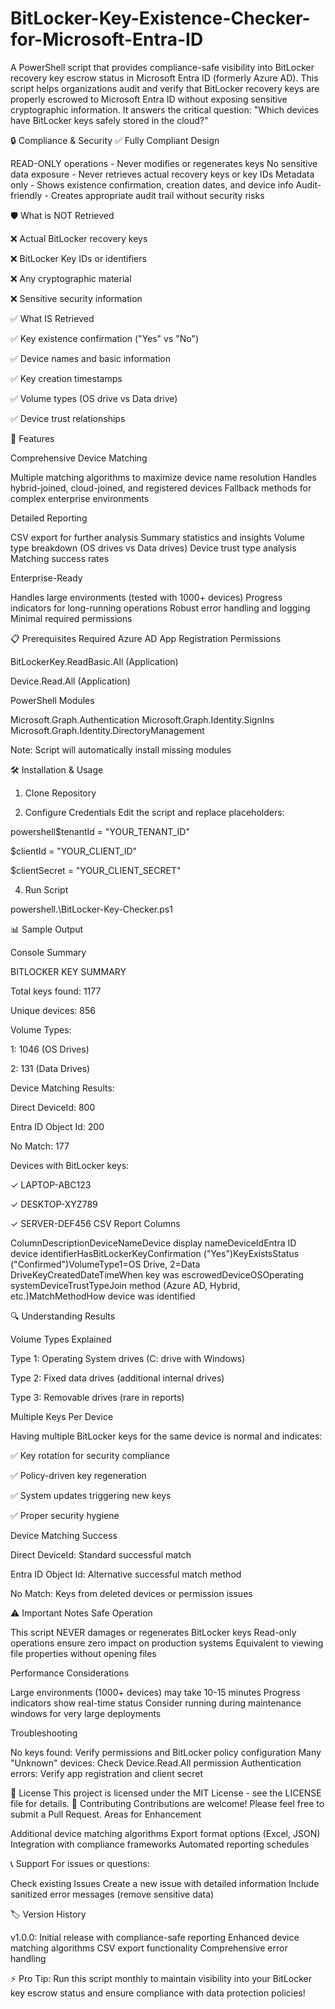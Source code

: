 # BitLocker-Key-Existence-Checker-for-Microsoft-Entra-ID
A PowerShell script that provides compliance-safe visibility into BitLocker recovery key escrow status in Microsoft Entra ID (formerly Azure AD).
This script helps organizations audit and verify that BitLocker recovery keys are properly escrowed to Microsoft Entra ID without exposing sensitive cryptographic information. It answers the critical question: "Which devices have BitLocker keys safely stored in the cloud?"

🔒 Compliance & Security
✅ Fully Compliant Design

READ-ONLY operations - Never modifies or regenerates keys
No sensitive data exposure - Never retrieves actual recovery keys or key IDs
Metadata only - Shows existence confirmation, creation dates, and device info
Audit-friendly - Creates appropriate audit trail without security risks

🛡️ What is NOT Retrieved

❌ Actual BitLocker recovery keys

❌ BitLocker Key IDs or identifiers

❌ Any cryptographic material

❌ Sensitive security information

✅ What IS Retrieved

✅ Key existence confirmation ("Yes" vs "No")

✅ Device names and basic information

✅ Key creation timestamps

✅ Volume types (OS drive vs Data drive)

✅ Device trust relationships

🚀 Features

Comprehensive Device Matching

Multiple matching algorithms to maximize device name resolution
Handles hybrid-joined, cloud-joined, and registered devices
Fallback methods for complex enterprise environments

Detailed Reporting

CSV export for further analysis
Summary statistics and insights
Volume type breakdown (OS drives vs Data drives)
Device trust type analysis
Matching success rates

Enterprise-Ready

Handles large environments (tested with 1000+ devices)
Progress indicators for long-running operations
Robust error handling and logging
Minimal required permissions

📋 Prerequisites
Required Azure AD App Registration Permissions

BitLockerKey.ReadBasic.All (Application)

Device.Read.All (Application)

PowerShell Modules

Microsoft.Graph.Authentication
Microsoft.Graph.Identity.SignIns
Microsoft.Graph.Identity.DirectoryManagement

Note: Script will automatically install missing modules

🛠️ Installation & Usage

1. Clone Repository

2. Configure Credentials
Edit the script and replace placeholders:

powershell$tenantId = "YOUR_TENANT_ID"

$clientId = "YOUR_CLIENT_ID" 

$clientSecret = "YOUR_CLIENT_SECRET"

4. Run Script

powershell.\BitLocker-Key-Checker.ps1

📊 Sample Output

Console Summary

BITLOCKER KEY SUMMARY

Total keys found: 1177

Unique devices: 856

Volume Types:

  1: 1046  (OS Drives)
  
  2: 131   (Data Drives)
  

Device Matching Results:

  Direct DeviceId: 800
  
  Entra ID Object Id: 200
  
  No Match: 177
  

Devices with BitLocker keys:

  ✓ LAPTOP-ABC123
  
  ✓ DESKTOP-XYZ789
  
  ✓ SERVER-DEF456
CSV Report Columns

ColumnDescriptionDeviceNameDevice display nameDeviceIdEntra ID device identifierHasBitLockerKeyConfirmation ("Yes")KeyExistsStatus ("Confirmed")VolumeType1=OS Drive, 2=Data DriveKeyCreatedDateTimeWhen key was escrowedDeviceOSOperating systemDeviceTrustTypeJoin method (Azure AD, Hybrid, etc.)MatchMethodHow device was identified

🔍 Understanding Results

Volume Types Explained

Type 1: Operating System drives (C: drive with Windows)

Type 2: Fixed data drives (additional internal drives)

Type 3: Removable drives (rare in reports)


Multiple Keys Per Device

Having multiple BitLocker keys for the same device is normal and indicates:

✅ Key rotation for security compliance

✅ Policy-driven key regeneration

✅ System updates triggering new keys

✅ Proper security hygiene


Device Matching Success

Direct DeviceId: Standard successful match

Entra ID Object Id: Alternative successful match method

No Match: Keys from deleted devices or permission issues


⚠️ Important Notes
Safe Operation

This script NEVER damages or regenerates BitLocker keys
Read-only operations ensure zero impact on production systems
Equivalent to viewing file properties without opening files

Performance Considerations

Large environments (1000+ devices) may take 10-15 minutes
Progress indicators show real-time status
Consider running during maintenance windows for very large deployments

Troubleshooting

No keys found: Verify permissions and BitLocker policy configuration
Many "Unknown" devices: Check Device.Read.All permission
Authentication errors: Verify app registration and client secret

📝 License
This project is licensed under the MIT License - see the LICENSE file for details.
🤝 Contributing
Contributions are welcome! Please feel free to submit a Pull Request.
Areas for Enhancement

Additional device matching algorithms
Export format options (Excel, JSON)
Integration with compliance frameworks
Automated reporting schedules

📞 Support
For issues or questions:

Check existing Issues
Create a new issue with detailed information
Include sanitized error messages (remove sensitive data)

🏷️ Version History

v1.0.0: Initial release with compliance-safe reporting
Enhanced device matching algorithms
CSV export functionality
Comprehensive error handling


⚡ Pro Tip: Run this script monthly to maintain visibility into your BitLocker key escrow status and ensure compliance with data protection policies!
